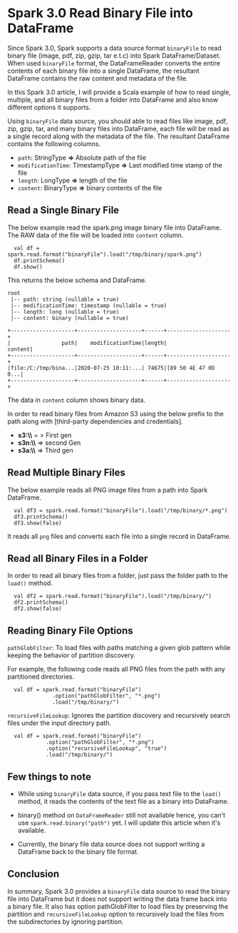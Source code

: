
Spark 3.0 Read Binary File into DataFrame
=========================================


Since Spark 3.0, Spark supports a data source format `binaryFile` to
read binary file (image, pdf, zip, gzip, tar e.t.c) into Spark
DataFrame/Dataset. When used `binaryFile` format,
the DataFrameReader converts the entire contents of each binary file
into a single DataFrame, the resultant DataFrame contains the raw
content and metadata of the file. 



In this Spark 3.0 article, I will provide a Scala example of how to read
single, multiple, and all binary files from a folder into DataFrame and
also know different options it supports.

Using `binaryFile` data source, you should able to read files like
image, pdf, zip, gzip, tar, and many binary files into DataFrame, each
file will be read as a single record along with the metadata of the
file. The resultant DataFrame contains the following columns.



-   `path`: StringType **=\>** Absolute path of the file
-   `modificationTime`: TimestampType **=\>** Last modified time stamp
    of the file
-   `length`: LongType **=\>** length of the file
-   `content`: BinaryType **=\>** binary contents of the file

Read a Single Binary File
----------------------------------------------------------------------------------------------

The below example read the spark.png image binary file into DataFrame.
The RAW data of the file will be loaded into `content` column.

```
  val df = spark.read.format("binaryFile").load("/tmp/binary/spark.png")
  df.printSchema()
  df.show()
```



This returns the below schema and DataFrame.

```
root
 |-- path: string (nullable = true)
 |-- modificationTime: timestamp (nullable = true)
 |-- length: long (nullable = true)
 |-- content: binary (nullable = true)

+--------------------+--------------------+------+--------------------+
|                path|    modificationTime|length|             content|
+--------------------+--------------------+------+--------------------+
|file:/C:/tmp/bina...|2020-07-25 10:11:...| 74675|[89 50 4E 47 0D 0...|
+--------------------+--------------------+------+--------------------+
```



The data in `content` column shows binary data.



In order to read binary files from Amazon S3 using the below prefix to
the path along with [third-party dependencies and
credentials].

-   **s3:\\\\** = \> First gen
-   **s3n:\\\\** =\> second Gen
-   **s3a:\\\\** =\> Third gen

Read Multiple Binary Files
------------------------------------------------------------------------------------------------

The below example reads all PNG image files from a path into Spark
DataFrame.

```
  val df3 = spark.read.format("binaryFile").load("/tmp/binary/*.png")
  df3.printSchema()
  df3.show(false)
```



It reads all `png` files and converts each file into a single record in
DataFrame.






Read all Binary Files in a Folder
--------------------------------------------------------------------------------------------------------------

In order to read all binary files from a folder, just pass the folder
path to the `load()` method.

```
  val df2 = spark.read.format("binaryFile").load("/tmp/binary/")
  df2.printSchema()
  df2.show(false)
```



Reading Binary File Options
--------------------------------------------------------------------------------------------------

`pathGlobFilter`: To load files with paths matching a given glob pattern
while keeping the behavior of partition discovery.

For example, the following code reads all PNG files from the path with
any partitioned directories.

```
  val df = spark.read.format("binaryFile")
              .option("pathGlobFilter", "*.png")
              .load("/tmp/binary/")
```



`recursiveFileLookup`: Ignores the partition discovery and recursively
search files under the input directory path.

```
  val df = spark.read.format("binaryFile")
            .option("pathGlobFilter", "*.png")
            .option("recursiveFileLookup", "true")
            .load("/tmp/binary/")
```



Few things to note
--------------------------------------------------------------------------------

-   While using `binaryFile` data source, if you pass text file to the
    `load()` method, it reads the contents of the text file as a binary
    into DataFrame.

-   binary() method on `DataFrameReader` still not available hence, you
    can't use `spark.read.binary("path")` yet. I will update this
    article when it's available.

-   Currently, the binary file data source does not support writing a
    DataFrame back to the binary file format.

Conclusion
----------

In summary, Spark 3.0 provides a `binaryFile` data source to read the
binary file into DataFrame but it does not support writing the data
frame back into a binary file. It also has option pathGlobFilter to load
files by preserving the partition and `recursiveFileLookup` option to
recursively load the files from the subdirectories by ignoring
partition.
